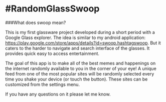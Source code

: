 #RandomGlassSwoop
====================
###What does swoop mean?

This is my first glassware project developed during a short period with a Google Glass explorer. The idea is similar to my android application: https://play.google.com/store/apps/details?id=swoop.hashtagswoop. But it caters to the harder to navigate and search interface of the glasses. It provides quick easy to access entertainment.

The goal of this app is to make all of the best 
        memes and happenings on the internet randomly available to you in the corner of your eye!
        A unique feed from one of the most popular sites will be randomly selected every time you shake
          your device (or touch the button). These sites can be customized from the settings menu.

If you have any questions on it please let me know.

